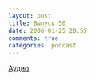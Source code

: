 ```yaml
---
layout: post
title: Выпуск 50
date: 2006-01-25 20:55
comments: true
categories: podcast
---
```


[Аудио](https://podcast.umputun.com/media/ump_podcast50.mp3)
<audio src="https://podcast.umputun.com/media/ump_podcast50.mp3" preload="none">
